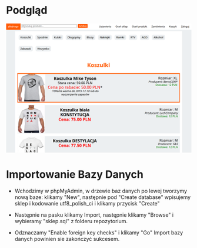 # Podgląd
![Screen1](screen2.png)

# Importowanie Bazy Danych

* Wchodzimy w phpMyAdmin, w drzewie baz danych po lewej tworzymy nową baze: klikamy "New", następnie pod "Create database" wpisujemy sklep i kodowanie utf8_polish_ci i klikamy przycisk "Create"

* Następnie na pasku klikamy Import, następnie klikamy "Browse" i wybieramy "sklep.sql" z folderu repozytorium.

* Odznaczamy "Enable foreign key checks" i klikamy "Go"
Import bazy danych powinien sie zakończyć sukcesem.
